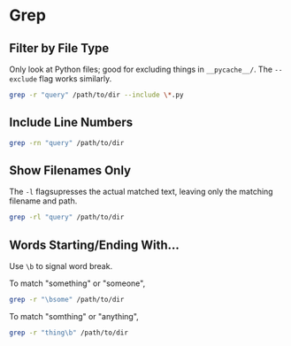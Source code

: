 # Grep

## Filter by File Type

Only look at Python files; good for excluding things in `__pycache__/`. The 
`--exclude` flag works similarly.

```bash
grep -r "query" /path/to/dir --include \*.py
```

## Include Line Numbers

```bash
grep -rn "query" /path/to/dir
```

## Show Filenames Only

The `-l` flagsupresses the actual matched text, leaving only the matching
filename and path. 

```bash
grep -rl "query" /path/to/dir
```

## Words Starting/Ending With...

Use `\b` to signal word break.

To match "something" or "someone",

```bash
grep -r "\bsome" /path/to/dir
```

To match "somthing" or "anything",

```bash
grep -r "thing\b" /path/to/dir
```
